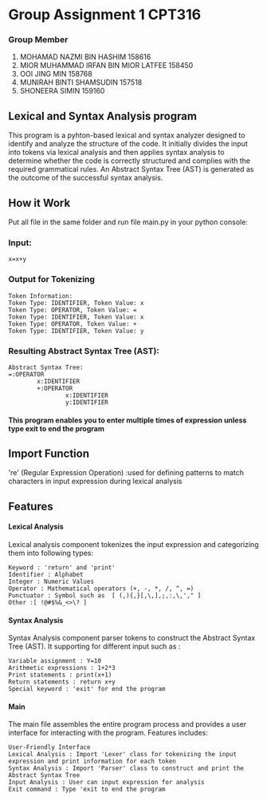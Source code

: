 # Group Assignment 1 CPT316

### Group Member
1) MOHAMAD NAZMI BIN HASHIM 158616 
2) MIOR MUHAMMAD IRFAN BIN MIOR LATFEE 158450 
3) OOI JING MIN 158768 
4) MUNIRAH BINTI SHAMSUDIN 157518 
5) SHONEERA SIMIN 159160
   
## Lexical and Syntax Analysis program

This program is a pyhton-based lexical and syntax analyzer designed to identify and analyze the structure of the code. It initially divides the input into tokens via lexical analysis and then applies syntax analysis to determine whether the code is correctly structured and complies with the required grammatical rules. An Abstract Syntax Tree (AST) is generated as the outcome of the successful syntax analysis.

## How it Work
Put all file in the same folder and run file main.py in your python console:

### Input:
```
x=x+y
```

### Output for Tokenizing
```
Token Information:
Token Type: IDENTIFIER, Token Value: x
Token Type: OPERATOR, Token Value: =
Token Type: IDENTIFIER, Token Value: x
Token Type: OPERATOR, Token Value: +
Token Type: IDENTIFIER, Token Value: y
```

### Resulting Abstract Syntax Tree (AST):

```
Abstract Syntax Tree:
=:OPERATOR
        x:IDENTIFIER
        +:OPERATOR
                x:IDENTIFIER
                y:IDENTIFIER
```

#### This program enables you to enter multiple times of expression unless type exit to end the program

## Import Function
're' (Regular Expression Operation) :used for defining patterns to match characters in input expression during lexical analysis

## Features
#### Lexical Analysis
Lexical analysis component tokenizes the input expression and categorizing them into following types:
```
Keyword : 'return' and 'print'
Identifier : Alphabet
Integer : Numeric Values
Operator : Mathematical operators (+, -, *, /, ^, =)
Punctuator : Symbol such as  [ (,){,}[,\,],;,:,\,'," ]
Other :[ !@#$%&_<>\? ]
```

#### Syntax Analysis
Syntax Analysis component parser tokens to construct the Abstract Syntax Tree (AST).
It supporting for different input such as :
```
Variable assignment : Y=10
Arithmetic expressions : 1+2*3
Print statements : print(x+1)
Return statements : return x+y
Special keyword : 'exit' for end the program
```

#### Main
The main file assembles the entire program process and provides a user interface for interacting with the program.
Features includes:
```
User-Friendly Interface
Lexical Analysis : Import 'Lexer' class for tokenizing the input expression and print information for each token
Syntax Analysis : Import 'Parser' class to construct and print the Abstract Syntax Tree 
Input Analysis : User can input expression for analysis
Exit command : Type 'exit to end the program
```


